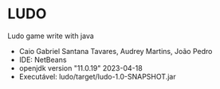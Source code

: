 # LUDO
Ludo game write with java
- Caio Gabriel Santana Tavares, Audrey Martins, João Pedro
- IDE: NetBeans
- openjdk version "11.0.19" 2023-04-18
- Executável: ludo/target/ludo-1.0-SNAPSHOT.jar
